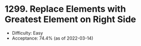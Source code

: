# 1299. Replace Elements with Greatest Element on Right Side
- Difficulty: Easy
- Acceptance: 74.4% (as of 2022-03-14)
